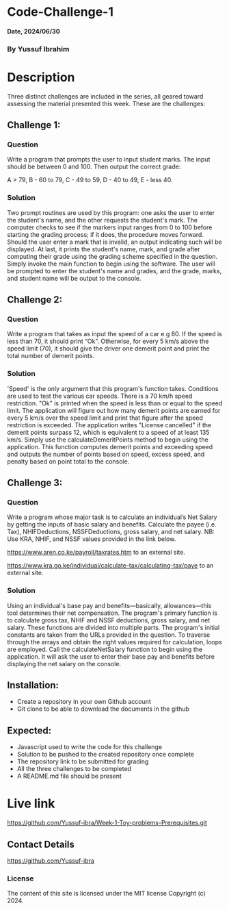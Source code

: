 # Code-Challenge-1

#### Date, 2024/06/30

### By Yussuf Ibrahim

# Description
Three distinct challenges are included in the series, all geared toward assessing the material presented this week. These are the challenges:
## Challenge 1:
### Question
Write a program that prompts the user to input student marks. The input should be between 0 and 100. Then output the correct grade: 

A > 79, B - 60 to 79, C -  49 to 59, D - 40 to 49, E - less 40.

### Solution
Two prompt routines are used by this program: one asks the user to enter the student's name, and the other requests the student's mark. The computer checks to see if the markers input ranges from 0 to 100 before starting the grading process; if it does, the procedure moves forward. Should the user enter a mark that is invalid, an output indicating such will be displayed. At last, it prints the student's name, mark, and grade after computing their grade using the grading scheme specified in the question.
Simply invoke the main function to begin using the software. The user will be prompted to enter the student's name and grades, and the grade, marks, and student name will be output to the console.

## Challenge 2:
### Question
Write a program that takes as input the speed of a car e.g 80. If the speed is less than 70, it should print “Ok”. Otherwise, for every 5 km/s above the speed limit (70), it should give the driver one demerit point and print the total number of demerit points.

### Solution
'Speed' is the only argument that this program's function takes. Conditions are used to test the various car speeds. There is a 70 km/h speed restriction. "Ok" is printed when the speed is less than or equal to the speed limit. The application will figure out how many demerit points are earned for every 5 km/s over the speed limit and print that figure after the speed restriction is exceeded. The application writes "License cancelled" if the demerit points surpass 12, which is equivalent to a speed of at least 135 km/s.
Simply use the calculateDemeritPoints method to begin using the application. This function computes demerit points and exceeding speed and outputs the number of points based on speed, excess speed, and penalty based on point total to the console.

## Challenge 3:
### Question
Write a program whose major task is to calculate an individual’s Net Salary by getting the inputs of basic salary and benefits. Calculate the payee (i.e. Tax), NHIFDeductions, NSSFDeductions, gross salary, and net salary. 
NB: Use KRA, NHIF, and NSSF values provided in the link below.

https://www.aren.co.ke/payroll/taxrates.htm to an external site.  

https://www.kra.go.ke/individual/calculate-tax/calculating-tax/paye to an external site.

### Solution
Using an individual's base pay and benefits—basically, allowances—this tool determines their net compensation. The program's primary function is to calculate gross tax, NHIF and NSSF deductions, gross salary, and net salary. These functions are divided into multiple parts. The program's initial constants are taken from the URLs provided in the question. To traverse through the arrays and obtain the right values required for calculation, loops are employed. 
Call the calculateNetSalary function to begin using the application. It will ask the user to enter their base pay and benefits before displaying the net salary on the console.


## Installation:
- Create a repository in your own Github account
- Git clone to be able to download the documents in the github

## Expected:
- Javascript used to write the code for this challenge
- Solution to be pushed to the created repository once complete
- The repository link to be submitted for grading
- All the three challenges to be completed
- A README.md file should be present

# Live link
https://github.com/Yussuf-ibra/Week-1-Toy-problems-Prerequisites.git

## Contact Details
https://github.com/Yussuf-ibra

### License
The content of this site is licensed under the MIT license
Copyright (c) 2024.

